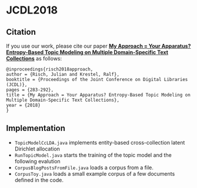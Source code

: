 # JCDL2018

## Citation

If you use our work, please cite our paper [**My Approach = Your Apparatus? Entropy-Based Topic Modeling on Multiple Domain-Specific Text Collections**](https://github.com/julian-risch/JCDL2018/raw/master/risch2018approach.pdf) as follows:

    @inproceedings{risch2018approach,
    author = {Risch, Julian and Krestel, Ralf},
    booktitle = {Proceedings of the Joint Conference on Digital Libraries (JCDL)},
    pages = {283-292},
    title = {My Approach = Your Apparatus? Entropy-Based Topic Modeling on Multiple Domain-Specific Text Collections},
    year = {2018}
    }

## Implementation
* `TopicModelCcLDA.java` implements entity-based cross-collection latent Dirichlet allocation
* `RunTopicModel.java` starts the training of the topic model and the following evalution
* `CorpusBlogPostsFromFile.java` loads a corpus from a file.
* `CorpusToy.java` loads a small example corpus of a few documents defined in the code.
